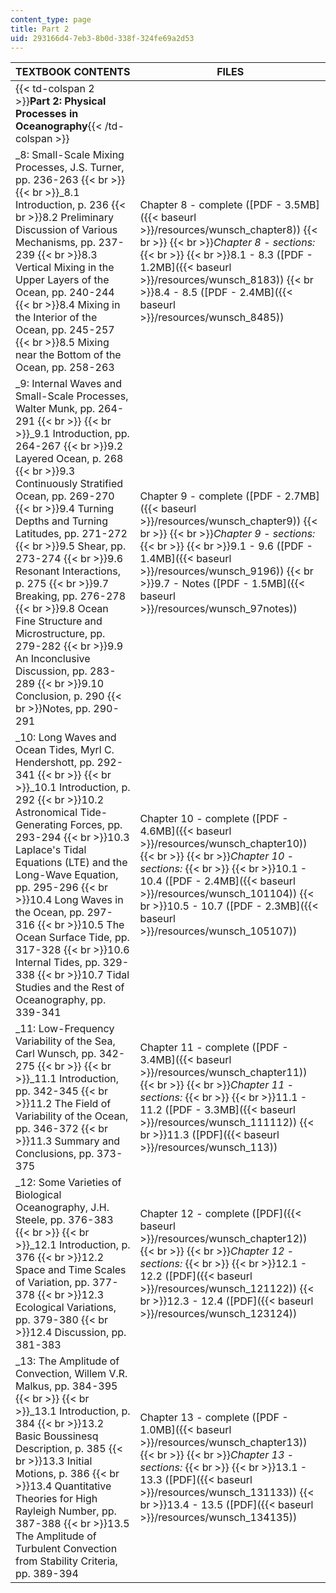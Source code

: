```yaml
---
content_type: page
title: Part 2
uid: 293166d4-7eb3-8b0d-338f-324fe69a2d53
---
```


| TEXTBOOK CONTENTS | FILES |
| --- | --- |
| {{< td-colspan 2 >}}**Part 2: Physical Processes in Oceanography**{{< /td-colspan >}} ||
| _8: Small-Scale Mixing Processes, J.S. Turner, pp. 236-263  {{< br >}}  {{< br >}}_8.1 Introduction, p. 236  {{< br >}}8.2 Preliminary Discussion of Various Mechanisms, pp. 237-239  {{< br >}}8.3 Vertical Mixing in the Upper Layers of the Ocean, pp. 240-244  {{< br >}}8.4 Mixing in the Interior of the Ocean, pp. 245-257  {{< br >}}8.5 Mixing near the Bottom of the Ocean, pp. 258-263 | Chapter 8 - complete ([PDF - 3.5MB]({{< baseurl >}}/resources/wunsch_chapter8))  {{< br >}}  {{< br >}}_Chapter 8 - sections:_  {{< br >}}  {{< br >}}8.1 - 8.3 ([PDF - 1.2MB]({{< baseurl >}}/resources/wunsch_8183))  {{< br >}}8.4 - 8.5 ([PDF - 2.4MB]({{< baseurl >}}/resources/wunsch_8485)) |
| _9: Internal Waves and Small-Scale Processes, Walter Munk, pp. 264-291  {{< br >}}  {{< br >}}_9.1 Introduction, pp. 264-267  {{< br >}}9.2 Layered Ocean, p. 268  {{< br >}}9.3 Continuously Stratified Ocean, pp. 269-270  {{< br >}}9.4 Turning Depths and Turning Latitudes, pp. 271-272  {{< br >}}9.5 Shear, pp. 273-274  {{< br >}}9.6 Resonant Interactions, p. 275  {{< br >}}9.7 Breaking, pp. 276-278  {{< br >}}9.8 Ocean Fine Structure and Microstructure, pp. 279-282  {{< br >}}9.9 An Inconclusive Discussion, pp. 283-289  {{< br >}}9.10 Conclusion, p. 290  {{< br >}}Notes, pp. 290-291 | Chapter 9 - complete ([PDF - 2.7MB]({{< baseurl >}}/resources/wunsch_chapter9))  {{< br >}}  {{< br >}}_Chapter 9 - sections:_  {{< br >}}  {{< br >}}9.1 - 9.6 ([PDF - 1.4MB]({{< baseurl >}}/resources/wunsch_9196))  {{< br >}}9.7 - Notes ([PDF - 1.5MB]({{< baseurl >}}/resources/wunsch_97notes)) |
| _10: Long Waves and Ocean Tides, Myrl C. Hendershott, pp. 292-341  {{< br >}}  {{< br >}}_10.1 Introduction, p. 292  {{< br >}}10.2 Astronomical Tide-Generating Forces, pp. 293-294  {{< br >}}10.3 Laplace's Tidal Equations (LTE) and the Long-Wave Equation, pp. 295-296  {{< br >}}10.4 Long Waves in the Ocean, pp. 297-316  {{< br >}}10.5 The Ocean Surface Tide, pp. 317-328  {{< br >}}10.6 Internal Tides, pp. 329-338  {{< br >}}10.7 Tidal Studies and the Rest of Oceanography, pp. 339-341 | Chapter 10 - complete ([PDF - 4.6MB]({{< baseurl >}}/resources/wunsch_chapter10))  {{< br >}}  {{< br >}}_Chapter 10 - sections:_  {{< br >}}  {{< br >}}10.1 - 10.4 ([PDF - 2.4MB]({{< baseurl >}}/resources/wunsch_101104))  {{< br >}}10.5 - 10.7 ([PDF - 2.3MB]({{< baseurl >}}/resources/wunsch_105107)) |
| _11: Low-Frequency Variability of the Sea, Carl Wunsch, pp. 342-275  {{< br >}}  {{< br >}}_11.1 Introduction, pp. 342-345  {{< br >}}11.2 The Field of Variability of the Ocean, pp. 346-372  {{< br >}}11.3 Summary and Conclusions, pp. 373-375 | Chapter 11 - complete ([PDF - 3.4MB]({{< baseurl >}}/resources/wunsch_chapter11))  {{< br >}}  {{< br >}}_Chapter 11 - sections:_  {{< br >}}  {{< br >}}11.1 - 11.2 ([PDF - 3.3MB]({{< baseurl >}}/resources/wunsch_111112))  {{< br >}}11.3 ([PDF]({{< baseurl >}}/resources/wunsch_113)) |
| _12: Some Varieties of Biological Oceanography, J.H. Steele, pp. 376-383  {{< br >}}  {{< br >}}_12.1 Introduction, p. 376  {{< br >}}12.2 Space and Time Scales of Variation, pp. 377-378  {{< br >}}12.3 Ecological Variations, pp. 379-380  {{< br >}}12.4 Discussion, pp. 381-383 | Chapter 12 - complete ([PDF]({{< baseurl >}}/resources/wunsch_chapter12))  {{< br >}}  {{< br >}}_Chapter 12 - sections:_  {{< br >}}  {{< br >}}12.1 - 12.2 ([PDF]({{< baseurl >}}/resources/wunsch_121122))  {{< br >}}12.3 - 12.4 ([PDF]({{< baseurl >}}/resources/wunsch_123124)) |
| _13: The Amplitude of Convection, Willem V.R. Malkus, pp. 384-395  {{< br >}}  {{< br >}}_13.1 Introduction, p. 384  {{< br >}}13.2 Basic Boussinesq Description, p. 385  {{< br >}}13.3 Initial Motions, p. 386  {{< br >}}13.4 Quantitative Theories for High Rayleigh Number, pp. 387-388  {{< br >}}13.5 The Amplitude of Turbulent Convection from Stability Criteria, pp. 389-394 | Chapter 13 - complete ([PDF - 1.0MB]({{< baseurl >}}/resources/wunsch_chapter13))  {{< br >}}  {{< br >}}_Chapter 13 - sections:_  {{< br >}}  {{< br >}}13.1 - 13.3 ([PDF]({{< baseurl >}}/resources/wunsch_131133))  {{< br >}}13.4 - 13.5 ([PDF]({{< baseurl >}}/resources/wunsch_134135))
